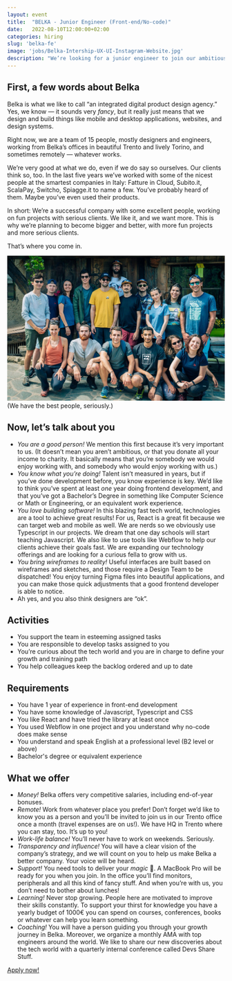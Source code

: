 ```yaml
---
layout: event
title:  "BELKA - Junior Engineer (Front-end/No-code)"
date:   2022-08-10T12:00:00+02:00
categories: hiring
slug: 'belka-fe'
image: 'jobs/Belka-Intership-UX-UI-Instagram-Website.jpg'
description: "We’re looking for a junior engineer to join our ambitious and cheerful team. You love building software but are not afraid of no-code. You think designers are ok. You like making things happen with the magic of pixels. Remote or onsite, it’s up to you."
---
```


## First, a few words about Belka

Belka is what we like to call “an integrated digital product design agency.” Yes, we know — it sounds very *fancy*, but it really just means that we design and build things like mobile and desktop applications, websites, and design systems.

Right now, we are a team of 15 people, mostly designers and engineers, working from Belka’s offices in beautiful Trento and lively Torino, and sometimes remotely — whatever works.

We’re very good at what we do, even if we do say so ourselves. Our clients think so, too. In the last five years we’ve worked with some of the nicest people at the smartest companies in Italy: Fatture in Cloud, Subito.it, ScalaPay, Switcho, Spiagge.it to name a few. You’ve probably heard of them. Maybe you’ve even used their products.

In short: We’re a successful company with some excellent people, working on fun projects with serious clients. We like it, and we want more. This is why we’re planning to become bigger and better, with more fun projects and more serious clients.

That’s where you come in.

<img style="max-width: 100%" src="/img/jobs/Belka-Team-2022.jpeg">
(We have the best people, seriously.)

## Now, let’s talk about you

- *You are a good person!*  We mention this first because it’s very important to us. (It doesn’t mean you aren’t ambitious, or that you donate all your income to charity. It basically means that you’re somebody we would enjoy working with, and somebody who would enjoy working with us.)
- *You know what you’re doing!* Talent isn’t measured in years, but if you’ve done development before, you know experience is key. We’d like to think you’ve spent at least *one* year doing frontend development, and that you’ve got a Bachelor’s Degree in something like Computer Science or Math or Engineering, or an equivalent work experience.
- *You love building software!*  In this blazing fast tech world, technologies are a tool to achieve great results! For us, React is a great fit because we can target web and mobile as well. We are nerds so we obviously use Typescript in our projects. We dream that one day schools will start teaching Javascript. We also like to use tools like Webflow to help our clients achieve their goals fast. We are expanding our technology offerings and are looking for a curious fella to grow with us.
- *You bring wireframes to reality!*  Useful interfaces are built based on wireframes and sketches, and those require a Design Team to be dispatched! You enjoy turning Figma files into beautiful applications, and you can make those quick adjustments that a good frontend developer is able to notice.
- Ah yes, and you also think designers are “ok”.

## Activities

- You support the team in esteeming assigned tasks
- You are responsible to develop tasks assigned to you
- You’re curious about the tech world and you are in charge to define your growth and training path
- You help colleagues keep the backlog ordered and up to date

## Requirements

- You have 1 year of experience in front-end development
- You have some knowledge of Javascript, Typescript and CSS
- You like React and have tried the library at least once
- You used Webflow in one project and you understand why no-code does make sense
- You understand and speak English at a professional level (B2 level or above)
- Bachelor's degree or equivalent experience

## What we offer

- *Money!*  Belka offers very competitive salaries, including end-of-year bonuses.
- *Remote!*  Work from whatever place you prefer! Don’t forget we’d like to know you as a person and you’ll be invited to join us in our Trento office once a month (travel expenses are on us!). We have HQ in Trento where you can stay, too. It’s up to you!
- *Work-life balance!*  You’ll never have to work on weekends. Seriously.
- *Transparency and influence!* You will have a clear vision of the company’s strategy, and we will count on you to help us make Belka a better company. Your voice will be heard.
- *Support!*  You need tools to deliver your *magic* 🔮. A MacBook Pro will be ready for you when you join. In the office you’ll find monitors, peripherals and all this kind of fancy stuff. And when you’re with us, you don’t need to bother about lunches!
- *Learning!*  Never stop growing. People here are motivated to improve their skills constantly. To support your thirst for knowledge you have a yearly budget of 1000€ you can spend on courses, conferences, books or whatever can help you learn something.
- *Coaching!*  You will have a person guiding you through your growth journey in Belka. Moreover, we organize a monthly AMA with top engineers around the world. We like to share our new discoveries about the tech world with a quarterly internal conference called Devs Share Stuff.


<a class="btn btn-primary text-white btn-lg mt-3" target="_blank" href="https://airtable.com/shrvED9zS4Nv6enBo">Apply now!</a>